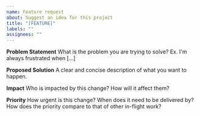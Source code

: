 ```yaml
---
name: Feature request
about: Suggest an idea for this project
title: "[FEATURE]"
labels: ""
assignees: ""
---
```


**Problem Statement**
What is the problem you are trying to solve? Ex. I'm always frustrated when [...]

**Proposed Solution**
A clear and concise description of what you want to happen.

**Impact**
Who is impacted by this change? How will it affect them?

**Priority**
How urgent is this change? When does it need to be delivered by? How does the priority compare to that of other in-flight work?
